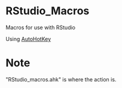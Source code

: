 # RStudio_Macros
 Macros for use with RStudio

Using [AutoHotKey](https://ahkscript.github.io/)

# Note

"RStudio_macros.ahk" is where the action is.
